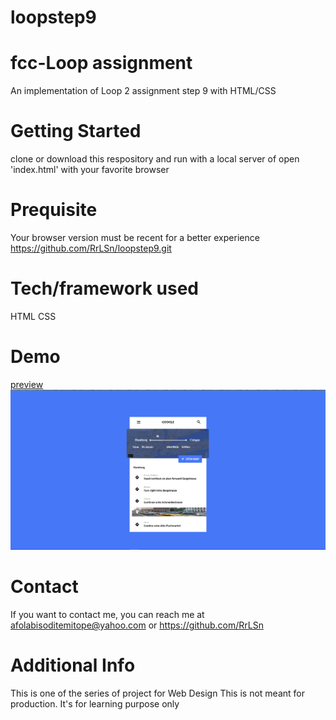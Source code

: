 # loopstep9
# fcc-Loop assignment
An implementation of Loop 2 assignment step 9 with HTML/CSS

# Getting Started
clone or download this respository and run with a local server of open 'index.html' with your favorite browser

# Prequisite
Your browser version must be recent for a better experience https://github.com/RrLSn/loopstep9.git

# Tech/framework used
HTML
CSS

# Demo
[preview](https://rawcdn.githack.com/RrLSn/loopstep9/6e752c166e4be9c582060cfa5e8bb66e19979b71/index.html)
![screenshot](./media/Screenshot%202022-11-12%20075334.png)

# Contact
If you want to contact me, you can reach me at
afolabisoditemitope@yahoo.com or
https://github.com/RrLSn

# Additional Info
This is one of the series of project for Web Design
This is not meant for production. It's for learning purpose only
